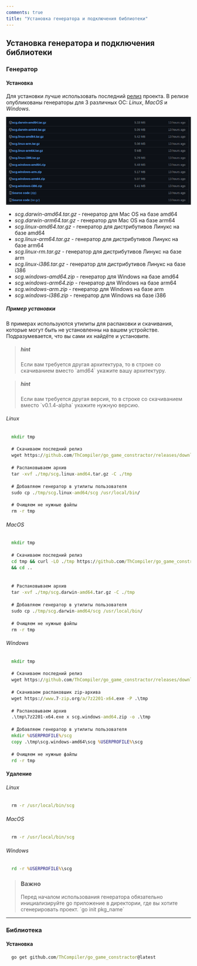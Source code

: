 ```yaml
---
comments: true
title: "Установка генератора и подключения библиотеки"
---
```


## Установка генератора и подключения библиотеки

### Генератор

#### Установка

Для установки лучше использовать последний [релиз](https://github.com/ThCompiler/go_game_constractor/releases/tag/v0.1.3-alpha) проекта.
В релизе опубликованы генераторы для 3 различных ОС: *Linux*, *MacOS* и *Windows*.

![manual_images/release.png](static/release.png)

* *scg.darwin-amd64.tar.gz* - генератор для Mac OS на базе amd64
* *scg.darwin-arm64.tar.gz* - генератор для Mac OS на базе arm64
* *scg.linux-amd64.tar.gz*  - генератор для дистрибутивов Линукс на базе amd64
* *scg.linux-arm64.tar.gz*  - генератор для дистрибутивов Линукс на базе arm64
* *scg.linux-rm.tar.gz*     - генератор для дистрибутивов Линукс на базе arm
* *scg.linux-i386.tar.gz*   - генератор для дистрибутивов Линукс на базе i386
* *scg.windows-amd64.zip*   - генератор для Windows на базе amd64
* *scg.windows-arm64.zip*   - генератор для Windows на базе arm64
* *scg.windows-arm.zip*     - генератор для Windows на базе arm
* *scg.windows-i386.zip*    - генератор для Windows на базе i386

##### Пример установки

В примерах используются утилиты для распаковки и скачивания, которые могут быть не установленны
на вашем устройстве. Подразумевается, что вы сами их найдёте и установите. 

> <h5>hint</h5>
> Если вам требуется другая архитектура, то в строке со скачиванием вместо `amd64` укажите вашу архитектуру.

> <h5>hint</h5>
> Если вам требуется другая версия, то в строке со скачиванием вместо `v0.1.4-alpha` укажите нужную версию.

###### Linux

```cmd
  mkdir tmp
  
  # Скачиваем последний релиз
  wget https://github.com/ThCompiler/go_game_constractor/releases/download/v0.1.4-alpha/scg.linux-amd64.tar.gz -P ./tmp
  
  # Распаковываем архив
  tar -xvf ./tmp/scg.linux-amd64.tar.gz -C ./tmp
  
  # Добавляем генератор в утилиты пользователя
  sudo cp ./tmp/scg.linux-amd64/scg /usr/local/bin/
  
  # Очищяем не нужные файлы
  rm -r tmp
```

###### MacOS
```cmd
  mkdir tmp
  
  # Скачиваем последний релиз
  cd tmp && curl -LO ./tmp https://github.com/ThCompiler/go_game_constractor/releases/download/v0.1.4-alpha/scg.darwin-amd64.tar.gz \
  && cd ..

  
  # Распаковываем архив
  tar -xvf ./tmp/scg.darwin-amd64.tar.gz -C ./tmp
  
  # Добавляем генератор в утилиты пользователя
  sudo cp ./tmp/scg.darwin-amd64/scg /usr/local/bin/
  
  # Очищяем не нужные файлы
  rm -r tmp
```

###### Windows
```cmd
  mkdir tmp
  
  # Скачиваем последний релиз
  wget https://github.com/ThCompiler/go_game_constractor/releases/download/v0.1.4-alpha/scg.windows-amd64.zip -P .\tmp
   
  # Скачиваем распаковшик zip-архива
  wget https://www.7-zip.org/a/7z2201-x64.exe -P .\tmp
  
  # Распаковываем архив
  .\tmp\7z2201-x64.exe x scg.windows-amd64.zip -o .\tmp
  
  # Добавляем генератор в утилиты пользователя
  mkdir %USERPROFILE%/scg
  copy .\tmp\scg.windows-amd64\scg %USERPROFILE%\scg
  
  # Очищяем не нужные файлы
  rd -r tmp
```

#### Удаление

###### Linux

```cmd  
  rm -r /usr/local/bin/scg
```

###### MacOS
```cmd
  rm -r /usr/local/bin/scg
```

###### Windows
```cmd
  rd -r %USERPROFILE%\scg
```

> <h3>Важно</h3>
> Перед началом использования генератора обязательно инициализируйте go приложение в директории, где вы хотите сгенерировать проект.
> `go init pkg_name`

------------------------------------------------------------

### Библиотека

#### Установка
```cmd
  go get github.com/ThCompiler/go_game_constractor@latest
```
